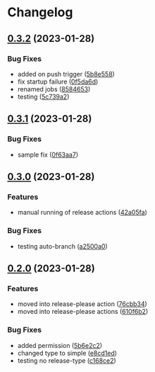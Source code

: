 # Changelog

## [0.3.2](https://github.com/ssuish/auto-release/compare/v0.3.1...v0.3.2) (2023-01-28)


### Bug Fixes

* added on push trigger ([5b8e558](https://github.com/ssuish/auto-release/commit/5b8e5589ff74b3f6bf18d672e911b8854e3d8c60))
* fix startup failure ([0f5da6d](https://github.com/ssuish/auto-release/commit/0f5da6da52bddf61dc4d53af0e0ab07dadbfb9dd))
* renamed jobs ([8584653](https://github.com/ssuish/auto-release/commit/85846534c49f6d4908db55183eb80cb888f6fec7))
* testing ([5c739a2](https://github.com/ssuish/auto-release/commit/5c739a25ac7d9bac53a30c655206bf9879773d38))

## [0.3.1](https://github.com/ssuish/auto-release/compare/v0.3.0...v0.3.1) (2023-01-28)


### Bug Fixes

* sample fix ([0f63aa7](https://github.com/ssuish/auto-release/commit/0f63aa7c2f405640547366b5f7be50bff41f01ad))

## [0.3.0](https://github.com/ssuish/auto-release/compare/v0.2.0...v0.3.0) (2023-01-28)


### Features

* manual running of release actions ([42a05fa](https://github.com/ssuish/auto-release/commit/42a05faba90d7d58e44e2c10cc7cb62d1b4e30a0))


### Bug Fixes

* testing auto-branch ([a2500a0](https://github.com/ssuish/auto-release/commit/a2500a0700d0c95e513b5600538a5f4d71f73d26))

## [0.2.0](https://github.com/ssuish/auto-release/compare/v0.1.14...v0.2.0) (2023-01-28)


### Features

* moved into release-please action ([76cbb34](https://github.com/ssuish/auto-release/commit/76cbb3472f1664243d4df8f8deca5a6e39e13b3e))
* moved into release-please actions ([610f6b2](https://github.com/ssuish/auto-release/commit/610f6b2e4799e80dd7ea593fe68eb80770c77ad9))


### Bug Fixes

* added permission ([5b6e2c2](https://github.com/ssuish/auto-release/commit/5b6e2c27f5dabb2e5dae33d7141c922d6fbef73b))
* changed type to simple ([e8cd1ed](https://github.com/ssuish/auto-release/commit/e8cd1ed41439579aaecff0e5a9e017b8e9d1b1ca))
* testing no release-type ([c168ce2](https://github.com/ssuish/auto-release/commit/c168ce2176665b84a831ed5463432252f7b0d6ce))
